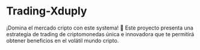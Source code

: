 # Trading-Xduply
¡Domina el mercado cripto con este systema! 🚀 Este proyecto presenta una estrategia de trading de criptomonedas única e innovadora que te permitirá obtener beneficios en el volátil mundo cripto.
